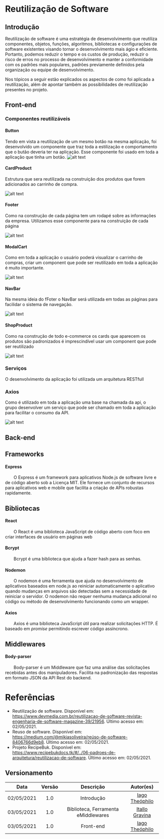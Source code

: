 # Reutilização de Software

## Introdução
 Reutilização de software é uma estratégia de desenvolvimento que reutiliza componentes, objetos, funções, algoritmos, bibliotecas e configurações de software existentes visando tornar o desenvolvimento mais ágio e eficiente. Portanto, podemos reduzir o tempo e os custos de produção, reduzir o risco de erros no processo de desenvolvimento e manter a conformidade com os padrões mais populares, padrões previamente definidos pela organização ou equipe de desenvolvimento.

 Nos tópicos a seguir estão explicados os aspectos de como foi aplicada a reutilização, além de apontar também as possibilidades de reutilização presentes no projeto.


## Front-end

### Componentes reutilizáveis

#### Button
  Tendo em vista a reutilização de um mesmo botão na mesma aplicação, foi desenvolvido um componente que traz toda a estilização e comportamento que o butão deveria ter na aplicação. Esse componente foi usado em toda a aplicação que tinha um botão.
![alt text](./img/button.png)

#### CardProduct

  Estrutura que sera reutilizada na construição dos produtos que forem adicionados ao carrinho de compra.

![alt text](./img/cardProduct.png)

#### Footer

  Como na construção de cada página tem um rodapé sobre as informações da empresa. Utilizamos esse componente para na construição de cada página

![alt text](./img/footer.png)


#### ModalCart

Como em toda a aplicação o usuário poderá visualizar o carrinho de compras, criar um component que pode ser reutilizado em toda a aplicação é muito importante.

![alt text](./img/ModalCart.png)
#### NavBar

  Na mesma ideia do fFoter o NavBar será utilizada em todas as páginas para facilidar o sistema de navegação.

![alt text](./img/navbar.png)
#### ShopProduct

  Como na construção de todo e-commerce os cards que aparecem os produtos são padronizados é imprescindível usar um component que pode ser reutilizado

![alt text](./img/shopProduct.png)

### Serviços

  O desenvolvimento da aplicação foi utilizada um arquitetura RESTfull

### Axios

Como é utilizado em toda a aplicação uma base na chamada da api, o grupo desenvolver um serviço que pode ser chamado em toda a aplicação para facilitar o consumo da API.


![alt text](./img/axios.png)
## Back-end


## Frameworks

#### Express

  O Express é um framework para aplicativos Node.js de software livre e de código aberto sob a Licença MIT. Ele fornece um conjunto de recursos para aplicativos web e mobile que facilita a criação de APIs robustas rapidamente.


## Bibliotecas

#### React

  O React é uma biblioteca JavaScript de código aberto com foco em criar interfaces de usuário em páginas web

#### Bcrypt

  Bcrypt é uma biblioteca que ajuda a fazer hash para as senhas.

#### Nodemon

  O nodemon é uma ferramenta que ajuda no desenvolvimento de aplicativos baseados em node.js ao reiniciar automaticamente o aplicativo quando mudanças em arquivos são detectadas sem a necessidade de reiniciar o servidor. O nodemon não requer nenhuma mudança adicional no código ou método de desenvolvimento funcionando como um wrapper.

#### Axios

  Axios é uma biblioteca JavaScript útil para realizar solicitações HTTP. É baseado em  _promise_  permitindo escrever código assíncrono.

## Middlewares

#### Body-parser

  Body-parser é um Middleware que faz uma análise das solicitações recebidas antes dos manipuladores. Facilita na padronização das respostas em formato JSON da API Rest do backend.
# Referências

- Reutilização de software. Disponível em: https://www.devmedia.com.br/reutilizacao-de-software-revista-engenharia-de-software-magazine-39/21956. Último acesso em: 02/05/2021.
- Reuso de software. Disponível em: https://medium.com/@mikiasoliveira/reúso-de-software-8406766d9eb8. Último acesso em: 02/05/2021.
- Projeto RecipeBuk. Disponível em: https://www.recipebukdocs.tk/#/../06-padroes-de-arquitetura/reutilizacao-de-software. Último acesso em: 02/05/2021.

## Versionamento
| Data | Versão | Descrição | Autor(es) |
|:----:|:------:|:---------:|:---------:|
|02/05/2021|1.0| Introdução  | [Iago Theóphilo](https://github.com/iagotheophilo) |
|03/05/2021|1.0| Biblioteca, Ferramenta eMiddlewares | [Itallo Gravina](https://github.com/iitallogravina) |
|03/05/2021|1.0| Front-end | [Iago Theóphilo](https://github.com/iagotheophilo) |